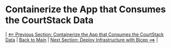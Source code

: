 # Containerize the App that Consumes the CourtStack Data

| [<== Previous Section: Containerize the App that Consumes the CourtStack Data](ContainerizeApp.md) | [Back to Main](../README.md) | [Next Section: Deploy Infrastructure with Bicep ==>](DeployBicep.md) |
